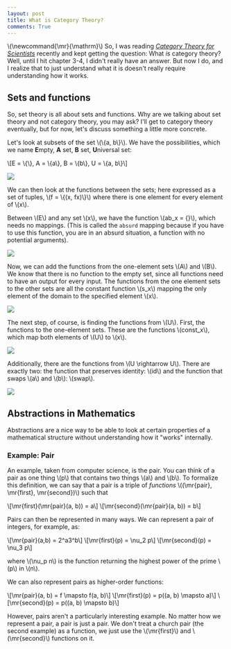 ```yaml
---
layout: post
title: What is Category Theory?
comments: True
---
```


\\(\newcommand{\mr}{\mathrm}\\)
So, I was reading [_Category Theory for Scientists_](http://math.mit.edu/~dspivak/teaching/sp13/) recently and kept getting the question: What _is_ category theory? Well, until I hit chapter 3-4, I didn't really have an answer. But now I do, and I realize that to just understand what it is doesn't really require understanding how it works.

## Sets and functions

So, set theory is all about sets and functions. Why are we talking about set theory and not category theory, you may ask? I'll get to category theory eventually, but for now, let's discuss something a little more concrete.

Let's look at subsets of the set \\(\\{a, b\\}\\). We have the possibilities, which we name <b>E</b>mpty, <b>A</b> set, <b>B</b> set, <b>U</b>niversal set:

\\[E = \\{\\}, A = \\{a\\}, B = \\{b\\}, U = \\{a, b\\}\\]

<img src="/resources/2016-01-28/sets.svg.png"/>

We can then look at the functions between the sets; here expressed as a set of tuples, \\(f = \\{(x, fx)\\}\\) where there is one element for every element of \\(x\\).

Between \\(E\\) and any set \\(x\\), we have the function \\(ab_x = \{\}\\), which needs no mappings. (This is called the `absurd` mapping because if you have to use this function, you are in an absurd situation, a function with no potential arguments).

<img src="/resources/2016-01-28/absurd.svg.png"/>

Now, we can add the functions from the one-element sets \\(A\\) and \\(B\\). We know that there is no function to the empty set, since all functions need to have an output for every input. The functions from the one element sets to the other sets are all the constant function \\(s_x\\) mapping the only element of the domain to the specified element \\(x\\).

<img src="/resources/2016-01-28/single.svg.png"/>

The next step, of course, is finding the functions from \\(U\\). First, the functions to the one-element sets. These are the functions \\(const_x\\), which map both elements of \\(U\\) to \\(x\\).

<img src="/resources/2016-01-28/const.svg.png"/>

Additionally, there are the functions from \\(U \rightarrow U\\). There are exactly two: the function that preserves identity: \\(id\\) and the function that swaps \\(a\\) and \\(b\\): \\(swap\\).

<img src="/resources/2016-01-28/all.svg.png"/>

## Abstractions in Mathematics

Abstractions are a nice way to be able to look at certain properties of a mathematical structure without understanding how it "works" internally.

### Example: Pair

An example, taken from computer science, is the pair. You can think of a pair as one thing \\(p\\) that contains two things \\(a\\) and \\(b\\). To formalize this definition, we can say that a pair is a triple of _functions_ \\((\mr{pair}, \mr{first}, \mr{second})\\) such that

\\[\mr{first}(\mr{pair}(a, b)) = a\\]
\\[\mr{second}(\mr{pair}(a, b)) = b\\]

Pairs can then be represented in many ways. We can represent a pair of integers, for example, as:

\\[\mr{pair}(a,b) = 2^a3^b\\]
\\[\mr{first}(p) = \nu_2 p\\]
\\[\mr{second}(p) = \nu_3 p\\]

where \\(\nu_p n\\) is the function returning the highest power of the prime \\(p\\) in \\(n\\).

We can also represent pairs as higher-order functions:

\\[\mr{pair}(a, b) = f \mapsto f(a, b)\\]
\\[\mr{first}(p) = p(\(a, b) \mapsto a)\\]
\\[\mr{second}(p) = p(\(a, b) \mapsto b)\\]

However, pairs aren't a particularly interesting example. No matter how we represent a pair, a pair is just a pair. We don't treat a church pair (the second example) as a function, we just use the \\(\mr{first}\\) and \\(\mr{second}\\) functions on it.
